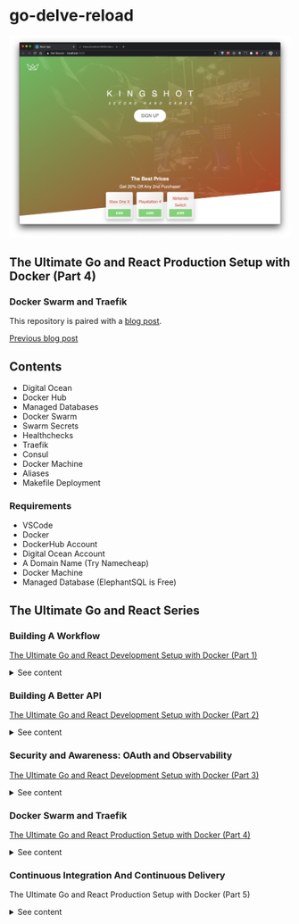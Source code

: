 # go-delve-reload

![Minion](docs/demo.png)

## The Ultimate Go and React Production Setup with Docker (Part 4)

### Docker Swarm and Traefik

This repository is paired with a [blog post](https://blog.ivorscott.com/ultimate-go-react-development-setup-with-docker-part-4).

[Previous blog post](https://blog.ivorscott.com/ultimate-go-react-development-setup-with-docker-part-3)

## Contents

- Digital Ocean
- Docker Hub
- Managed Databases
- Docker Swarm
- Swarm Secrets
- Healthchecks
- Traefik
- Consul
- Docker Machine
- Aliases
- Makefile Deployment

### Requirements

- VSCode
- Docker
- DockerHub Account
- Digital Ocean Account
- A Domain Name (Try Namecheap)
- Docker Machine
- Managed Database (ElephantSQL is Free)

## The Ultimate Go and React Series

### Building A Workflow

[The Ultimate Go and React Development Setup with Docker (Part 1)](https://github.com/ivorscott/go-delve-reload)

<details>

  <summary>See content</summary>

  <br/>

- VSCode Setup
- Docker Basics
- Multi-stage Builds
- Docker Compose
- Using Makefiles
- Using Postgres
- Using Traefik
- Live Reloading a Go API
- Delve Debugging a Go API
- Testing

</details>

### Building A Better API

[The Ultimate Go and React Development Setup with Docker (Part 2)](https://github.com/ivorscott/go-delve-reload/tree/part2)

<details>
  <summary>See content</summary>

  <br/>

- Profiling
- Graceful Shutdown
- Seeding & Migrations (With Go-Migrate)
- Package Oriented Design
- Fluent SQL Generation (With Squirrel)
- Error Handling
- Cancellation
- Request Validation
- Request Logging
- Integration Testing (With TestContainers-Go)

</details>

### Security and Awareness: OAuth and Observability

[The Ultimate Go and React Development Setup with Docker (Part 3)](https://github.com/ivorscott/go-delve-reload/tree/part3)

<details>
  <summary>See content</summary>

  <br/>

- Open Telemetry
- OAuth & Auth0
- Authentication
- Authorization

</details>

### Docker Swarm and Traefik

[The Ultimate Go and React Production Setup with Docker (Part 4)](https://github.com/ivorscott/go-delve-reload/tree/part4)

<details>
  <summary>See content</summary>

  <br/>
  
- Digital Ocean
- Docker Hub
- Managed Databases
- Docker Swarm
- Swarm Secrets
- Healthchecks
- Traefik
- Consul
- Docker Machine
- Aliases
- Makefile Deployment

</details>

### Continuous Integration And Continuous Delivery

The Ultimate Go and React Production Setup with Docker (Part 5)

<details>
  <summary>See content</summary>

  <br/>

- Drone CI
- Portainer

</details>
